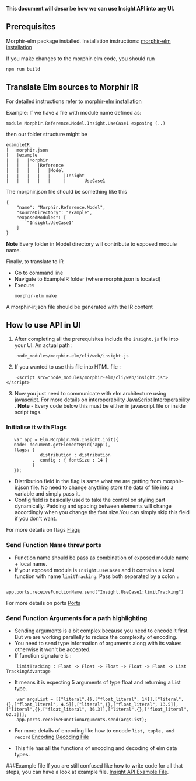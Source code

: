 **This document will describe how we can use Insight API into any UI.**

## Prerequisites
Morphir-elm package installed. Installation instructions: [morphir-elm installation](https://github.com/finos/morphir-elm/blob/master/README.md)

If you make changes to the morphir-elm code, you should run

```
npm run build
``` 
## Translate Elm sources to Morphir IR
For detailed instructions refer to [morphir-elm installation](https://github.com/finos/morphir-elm/blob/master/README.md)

Example:
If we have a file with module name defined as:
```
module Morphir.Reference.Model.Insight.UseCase1 exposing (..)
```

then our folder structure might be
```
exampleIR
|   morphir.json
|   |example
|   |   |Morphir
|   |   |   |Reference
|   |   |   |   |Model
|   |   |   |   |     |Insight
|   |   |   |   |     |       UseCase1
```                 

The morphir.json file should be something like this

```
{
    "name": "Morphir.Reference.Model",
    "sourceDirectory": "example",
    "exposedModules": [
        "Insight.UseCase1"
    ]
}  
```
**Note** Every folder in Model directory will contribute to exposed module name.

Finally, to translate to IR
- Go to command line
- Navigate to ExampleIR folder (where morphir.json is located)
- Execute
    ```
    morphir-elm make
    ```
A morphir-ir.json file should be generated with the IR content


## How to use API in UI
1. After completing all the prerequisites include the `insight.js` file into your UI. An actual path :
```
    node_modules/morphir-elm/cli/web/insight.js
```
2. If you wanted to use this file into HTML file :
```
    <script src="node_modules/morphir-elm/cli/web/insight.js"></script>
```
3. Now you just need to communicate with elm architecture using javascript.
For more details on interoperability [JavaScript Interoperability ](https://guide.elm-lang.org/interop).
**Note** - Every code below this must be either in javascript file or inside script tags.
### Initialise it with Flags
```
   var app = Elm.Morphir.Web.Insight.init({
   node: document.getElementById('app'),
   flags: {
             distribution : distribution 
          ,  config : { fontSize : 14 }
          }
   });

```
 - Distribution field in the flag is same what we are getting from morphir-ir.json file. No need to change anything store the data of file into a variable and simply pass it.
 - Config field is basically used to take the control on styling part dynamically. Padding and spacing between elements will change accordingly when you change the font size.You can simply skip this field if you don't want. 
   
For more details on flags [Flags](https://guide.elm-lang.org/interop/flags.html)

### Send Function Name threw ports
- Function name should be pass as combination of exposed module name + local name.
- If your exposed module is `Insight.UseCase1` and it contains a local function with name `limitTracking`. Pass both separated by a colon `:`
```
    app.ports.receiveFunctionName.send("Insight.UseCase1:limitTracking")
```
        
For more details on ports [Ports](https://guide.elm-lang.org/interop/ports.html)

### Send Function Arguments for a path highlighting
- Sending arguments is a bit complex because you need to encode it first. But we are working parallelly to reduce the complexity of encoding. 
- You need to send type information of arguments along with its values otherwise it won't be accepted.
- If function signature is :
``` 
    limitTracking : Float -> Float -> Float -> Float -> Float -> List TrackingAdvantage
```
- It means it is expecting 5 arguments of type float and returning a List type.
``` 
    var argsList = [["literal",{},["float_literal", 14]],["literal",{},["float_literal", 4.5]],["literal",{},["float_literal", 13.5]],["literal",{},["float_literal", 36.3]],["literal",{},["float_literal", 62.3]]];
    app.ports.receiveFunctionArguments.send(argsList);
```
- For more details of encoding like how to encode `list, tuple, and record`
[Encoding Decoding File](https://github.com/finos/morphir-elm/blob/master/src/Morphir/IR/Value/Codec.elm)
  
  
- This file has all the functions of encoding and decoding of elm data types.

###Example file 
If you are still confused like how to write code for all that steps, you can have a look at example file.
[Insight API Example File](https://github.com/finos/morphir-elm/blob/master/cli/web/insight.html).
